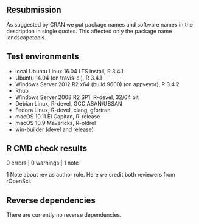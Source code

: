 ## Resubmission

As suggested by CRAN we put package names and software names in the description
in single quotes. This affected only the package name landscapetools.

## Test environments

* local Ubuntu Linux 16.04 LTS install, R 3.4.1
* Ubuntu 14.04 (on travis-ci), R 3.4.1
* Windows Server 2012 R2 x64 (build 9600) (on appveyor), R 3.4.2
* Rhub
* Windows Server 2008 R2 SP1, R-devel, 32/64 bit
* Debian Linux, R-devel, GCC ASAN/UBSAN
* Fedora Linux, R-devel, clang, gfortran
* macOS 10.11 El Capitan, R-release
* macOS 10.9 Mavericks, R-oldrel
* win-builder (devel and release)

## R CMD check results

0 errors | 0 warnings | 1 note

1 Note about rev as author role. Here we credit both reviewers from rOpenSci.

## Reverse dependencies

There are currently no reverse dependencies.
